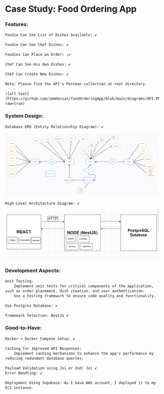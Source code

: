 # Case Study: Food Ordering App

### Features:

    Foodie Can See List of Dishes Available: ✔️

    Foodie Can See Chef Dishes: ✔️	

    Foodies Can Place an Order: :✔️	

    Chef Can See His Own Dishes: ✔️	

    Chef Can Create New Dishes: ✔️	

    Note: Please find the API's Postman collection at root directory.

    ![alt text](https://github.com/immHassan/foodOrderingApp/blob/main/diagrams/API.PNG?raw=true)


### System Design:

    Database ERD (Entity Relationship Diagram): ✔️	

![alt text](https://github.com/immHassan/foodOrderingApp/blob/main/diagrams/ERD.PNG?raw=true)



    High-Level Architecture Diagram: ✔️
	
![alt text](https://github.com/immHassan/foodOrderingApp/blob/main/diagrams/Architecture%20Diagram.PNG?raw=true)
    
### Development Aspects:

    Unit Testing:
        Implement unit tests for critical components of the application, such as order placement, dish creation, and user authentication.
        Use a testing framework to ensure code quality and functionality.

    Use Postgres Database: ✔️	

    Framework Selection: NestJs ✔️	

### Good-to-Have:

    Docker + Docker Compose Setup: ✔️	

    Caching for Improved API Responses:
        Implement caching mechanisms to enhance the app's performance by reducing redundant database queries.

    Payload Validation using Joi or Zod: Joi ✔️	
    Error Handling: ✔️

    Deployment Using Supabase: As I have AWS account, I deployed it to my EC2 instanse.
